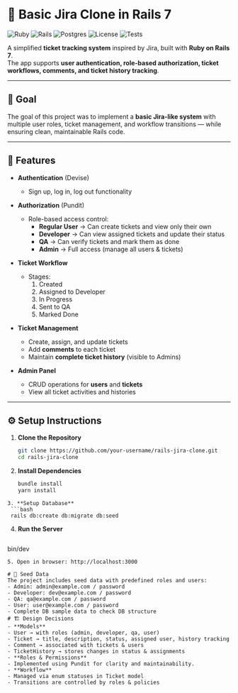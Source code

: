 # 📝 Basic Jira Clone in Rails 7

![Ruby](https://img.shields.io/badge/Ruby-3.1%2B-red?logo=ruby)
![Rails](https://img.shields.io/badge/Rails-7.0-red?logo=rubyonrails)
![Postgres](https://img.shields.io/badge/PostgreSQL-14-blue?logo=postgresql)
![License](https://img.shields.io/badge/License-MIT-green)
![Tests](https://img.shields.io/badge/Tests-RSpec-orange?logo=testing-library)

A simplified **ticket tracking system** inspired by Jira, built with **Ruby on Rails 7**.  
The app supports **user authentication, role-based authorization, ticket workflows, comments, and ticket history tracking**.  

---

## 🎯 Goal

The goal of this project was to implement a **basic Jira-like system** with multiple user roles, ticket management, and workflow transitions — while ensuring clean, maintainable Rails code.

---

## 🚀 Features

- **Authentication** (Devise)  
  - Sign up, log in, log out functionality  

- **Authorization** (Pundit)  
  - Role-based access control:
    - **Regular User** → Can create tickets and view only their own  
    - **Developer** → Can view assigned tickets and update their status  
    - **QA** → Can verify tickets and mark them as done  
    - **Admin** → Full access (manage all users & tickets)  

- **Ticket Workflow**  
  - Stages:  
    1. Created  
    2. Assigned to Developer  
    3. In Progress  
    4. Sent to QA  
    5. Marked Done  

- **Ticket Management**  
  - Create, assign, and update tickets  
  - Add **comments** to each ticket  
  - Maintain **complete ticket history** (visible to Admins)  

- **Admin Panel**  
  - CRUD operations for **users** and **tickets**  
  - View all ticket activities and histories  

---

## ⚙️ Setup Instructions

1. **Clone the Repository**
   ```bash
   git clone https://github.com/your-username/rails-jira-clone.git
   cd rails-jira-clone
   ```
2. **Install Dependencies**
   ```bash
   bundle install
   yarn install
  ```
3. **Setup Database**
   ```bash
   rails db:create db:migrate db:seed
  ```

4. **Run the Server**
   ```bash
  bin/dev
  ```
5. Open in browser: http://localhost:3000
   
# 🌱 Seed Data
  The project includes seed data with predefined roles and users:
  - Admin: admin@example.com / password
  - Developer: dev@example.com / password
  - QA: qa@example.com / password
  - User: user@example.com / password
  - Complete DB sample data to check DB structure
# 🏗️ Design Decisions
- **Models**
  - User → with roles (admin, developer, qa, user)
  - Ticket → title, description, status, assigned user, history tracking
  - Comment → associated with tickets & users
  - TicketHistory → stores changes in status & assignments
- **Roles & Permissions**
  - Implemented using Pundit for clarity and maintainability.
- **Workflow**
  - Managed via enum statuses in Ticket model
  - Transitions are controlled by roles & policies
